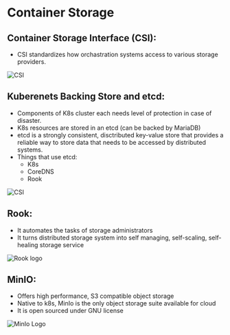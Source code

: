 # Container Storage

## Container Storage Interface (CSI):
- CSI standardizes how orchastration systems access to various storage providers.

![CSI](../../assets/boards/csi.png)

##  Kuberenets Backing Store and etcd:
- Components of K8s cluster each needs level of protection in case of disaster.
- K8s resources are stored in an etcd (can be backed by MariaDB)
- etcd is a strongly consistent, disctributed key-value store that provides a reliable way to store data that needs to be accessed by distributed systems.
- Things that use etcd:
    - K8s
    - CoreDNS
    - Rook

![CSI](../../assets/boards/etcd.png)

## Rook:
- It automates the tasks of storage administrators
- It turns distributed storage system into self managing, self-scaling, self-healing storage service

![Rook logo](https://cncf-branding.netlify.app/img/projects/rook/horizontal/color/rook-horizontal-color.png)

## MinIO:
- Offers high performance, S3 compatible object storage
- Native to k8s, MinIo is the only object storage suite available for cloud
- It is open sourced under GNU license

![MinIo Logo](https://min.io/resources/img/logo.svg)